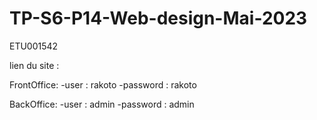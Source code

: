 # TP-S6-P14-Web-design-Mai-2023

ETU001542

lien du site : 

FrontOffice:
    -user : rakoto
    -password : rakoto

BackOffice:
    -user : admin
    -password : admin
